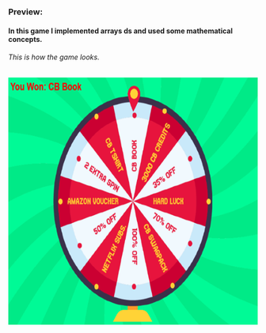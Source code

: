 ### Preview:
#### In this game I implemented arrays ds and used some mathematical concepts. 
###### This is how the game looks.
<img src="saw.PNG" alt="Trulli" width="700" height="500"><br><br><br>
